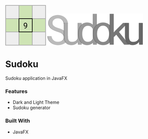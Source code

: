 ![](https://github.com/SatyaSnehith/Sudoku/blob/master/src/main/resources/images/icon.png)   ![](https://github.com/SatyaSnehith/Sudoku/blob/master/src/main/resources/images/sudoku.png)


# Sudoku
Sudoku application in JavaFX

### Features
- Dark and Light Theme
- Sudoku generator

### Built With
- JavaFX
